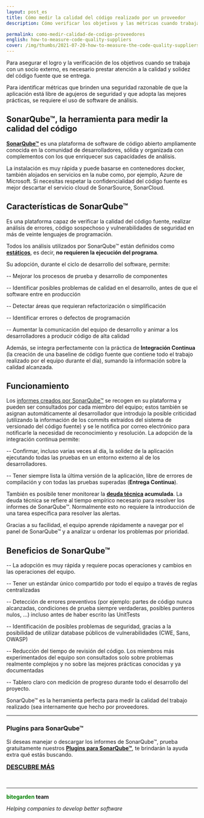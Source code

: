 ```yaml
---
layout: post_es
title: Cómo medir la calidad del código realizado por un proveedor
description: Cómo verificar los objetivos y las métricas cuando trabajas con una empresa externa

permalink: como-medir-calidad-de-codigo-proveedores
english: how-to-measure-code-quality-suppliers
cover: /img/thumbs/2021-07-20-how-to-measure-the-code-quality-suppliers-thumb.png
---
```


Para asegurar el logro y la verificación de los objetivos cuando se trabaja con un socio externo, es necesario prestar atención a la calidad y solidez del código fuente que se entrega.

Para identificar métricas que brinden una seguridad razonable de que la aplicación está libre de agujeros de seguridad y que adopta las mejores prácticas, se requiere el uso de software de análisis.

## SonarQube&trade;, la herramienta para medir la calidad del código 

[**SonarQube&trade;**](https://www.sonarqube.org/) es una plataforma de software de código abierto ampliamente conocida en la comunidad de desarrolladores, sólida y organizada con complementos con los que enriquecer sus capacidades de análisis.

La instalación es muy rápida y puede basarse en contenedores docker, también alojados en servicios en la nube como, por ejemplo, Azure de Microsoft.
Si necesitas respetar la confidencialidad del código fuente es mejor descartar el servicio cloud de SonarSource, SonarCloud.

## Características de SonarQube&trade;

Es una plataforma capaz de verificar la calidad del código fuente, realizar análisis de errores, código sospechoso y vulnerabilidades de seguridad en más de veinte lenguajes de programación. 

Todos los análisis utilizados por SonarQube&trade; están definidos como [**estáticos**](/analisis-estatico-del-codigo-con-sonarqube), es decir, **no requieren la ejecución del programa**.

Su adopción, durante el ciclo de desarrollo del software, permite:

-- Mejorar los procesos de prueba y desarrollo de componentes

-- Identificar posibles problemas de calidad en el desarrollo, antes de que el software entre en producción

-- Detectar áreas que requieran refactorización o simplificación

-- Identificar errores o defectos de programación

-- Aumentar la comunicación del equipo de desarrollo y animar a los desarrolladores a producir código de alta calidad

Además, se integra perfectamente con la práctica de **Integración Continua** (la creación de una baseline de código fuente que contiene todo el trabajo realizado por el equipo durante el día), sumando la información sobre la calidad alcanzada.

## Funcionamiento

Los [informes creados por SonarQube&trade;](/es/sonarqube-report) se recogen en su plataforma y pueden ser consultados por cada miembro del equipo; estos también se asignan automáticamente al desarrollador que introdujo la posible criticidad (utilizando la información de los commits extraídos del sistema de versionado del código fuente) y se le notifica por correo electrónico para notificarle la necesidad de reconocimiento y resolución.
La adopción de la integración continua permite:

-- Confirmar, incluso varias veces al día, la solidez de la aplicación ejecutando todas las pruebas en un entorno externo al de los desarrolladores.

-- Tener siempre lista la última versión de la aplicación, libre de errores de compilación y con todas las pruebas superadas (**Entrega Continua**).

También es posibile tener monitorear la **[deuda técnica](https://www.bitegarden.com/como-evaluar-deuda-tecnica-sonarqube) acumulada**. La deuda técnica se refiere al tiempo empírico necesario para resolver los informes de SonarQube&trade;. Normalmente esto no requiere la introducción de una tarea específica para resolver las alertas. 

Gracias a su facilidad, el equipo aprende rápidamente a navegar por el panel de SonarQube&trade; y a analizar u ordenar los problemas por prioridad.

## Beneficios de SonarQube&trade;

-- La adopción es muy rápida y requiere pocas operaciones y cambios en las operaciones del equipo.

-- Tener un estándar único compartido por todo el equipo a través de reglas centralizadas

-- Detección de errores preventivos (por ejemplo: partes de código nunca alcanzadas, condiciones de prueba siempre verdaderas, posibles punteros nulos, ...) incluso antes de haber escrito las UnitTests

-- Identificación de posibles problemas de seguridad, gracias a la posibilidad de utilizar database públicos de vulnerabilidades (CWE, Sans, OWASP)

-- Reducción del tiempo de revisión del código. Los miembros más experimentados del equipo son consultados solo sobre problemas realmente complejos y no sobre las mejores prácticas conocidas y ya documentadas

-- Tablero claro con medición de progreso durante todo el desarrollo del proyecto.

SonarQube&trade; es la herramienta perfecta para medir la calidad del trabajo realizado (sea internamente que hecho por proveedores.

<hr>

### Plugins para SonarQube&trade;

Si deseas manejar o descargar los informes de SonarQube&trade;, prueba gratuitamente nuestros [**Plugins para SonarQube&trade;**](/es/products), te brindarán la ayuda extra qué estás buscando.

<a href="/es/downloads" class="btn btn-primary btn-call-to-action fancybox" style="font-weight:bold;font-size:16px; text-transform: uppercase;">Descubre más </a>
<br>

<br>


---
**<span style="color: green">bitegarden</span> team**

_Helping companies to develop better software_
